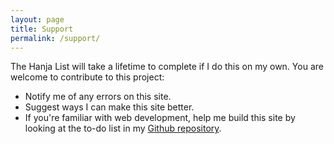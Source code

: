 ```yaml
---
layout: page
title: Support
permalink: /support/
---
```


The Hanja List will take a lifetime to complete if I do this on my own. You are welcome to contribute to this project:

* Notify me of any errors on this site.
* Suggest ways I can make this site better.
* If you're familiar with web development, help me build this site by looking at the to-do list in my [Github repository](https://github.com/currentkorean/hanja).